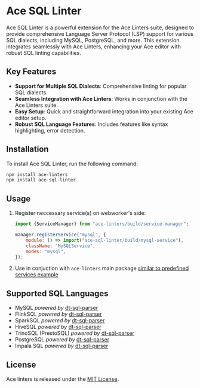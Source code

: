 # Ace SQL Linter

Ace SQL Linter is a powerful extension for the Ace Linters suite, designed to provide comprehensive Language Server Protocol (LSP) support for various SQL dialects, including MySQL, PostgreSQL, and more. This extension integrates seamlessly with Ace Linters, enhancing your Ace editor with robust SQL linting capabilities.

## Key Features

- **Support for Multiple SQL Dialects**: Comprehensive linting for popular SQL dialects.
- **Seamless Integration with Ace Linters**: Works in conjunction with the Ace Linters suite.
- **Easy Setup**: Quick and straightforward integration into your existing Ace editor setup.
- **Robust SQL Language Features**: Includes features like syntax highlighting, error detection.

## Installation

To install Ace SQL Linter, run the following command:

```bash
npm install ace-linters
npm install ace-sql-linter
```

## Usage 
1. Register neccessary service(s) on webworker's side: 
    ```javascript
    import {ServiceManager} from "ace-linters/build/service-manager";
    
    manager.registerService("mysql", {
        module: () => import("ace-sql-linter/build/mysql-service"),
        className: "MySQLService",
        modes: "mysql",
    });
    ```

2. Use in conjuction with `ace-linters` main package [similar to predefined services example](https://github.com/mkslanc/ace-linters?tab=readme-ov-file#example-client-with-pre-defined-services) 

## Supported SQL Languages
- MySQL *powered by* [dt-sql-parser](https://github.com/DTStack/dt-sql-parser)
- FlinkSQL *powered by* [dt-sql-parser](https://github.com/DTStack/dt-sql-parser)
- SparkSQL *powered by* [dt-sql-parser](https://github.com/DTStack/dt-sql-parser)
- HiveSQL *powered by* [dt-sql-parser](https://github.com/DTStack/dt-sql-parser)
- TrinoSQL (PrestoSQL) *powered by* [dt-sql-parser](https://github.com/DTStack/dt-sql-parser)
- PostgreSQL *powered by* [dt-sql-parser](https://github.com/DTStack/dt-sql-parser)
- Impala SQL *powered by* [dt-sql-parser](https://github.com/DTStack/dt-sql-parser)

## License

Ace linters is released under the [MIT License](https://opensource.org/licenses/MIT).

